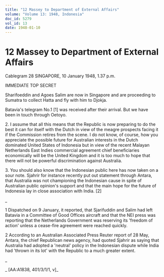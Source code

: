 ```yaml
---
title: "12 Massey to Department of External Affairs"
volume: "Volume 13: 1948, Indonesia"
doc_id: 5279
vol_id: 13
date: 1948-01-10
---
```


# 12 Massey to Department of External Affairs

Cablegram 28 SINGAPORE, 10 January 1948, 1.37 p.m.

IMMEDIATE TOP SECRET

Sharifoeddin and Agoes Salim are now in Singapore and are proceeding to Sumatra to collect Hatta and fly with him to Djokja.

Batavia's telegram No.1 [1] was received after their arrival. But we have been in touch through Oetoyo.

2\. I assume that all this means that the Republic is now preparing to do the best it can for itself with the Dutch in view of the meagre prospects facing it if the Commission retires from the scene. I do not know, of course, how you appreciate the possible future for Australian interests in the Dutch dominated United States of Indonesia but in view of the recent Malayan Netherlands East Indies commercial agreement chief beneficiaries economically will be the United Kingdom and it is too much to hope that there will not be powerful discrimination against Australia.

3\. You should also know that the Indonesian public here has now taken on a sour note. Sjahrir for instance recently put out statement through Antara, that Australia was not championing the Indonesian cause in spite of Australian public opinion's support and that the main hope for the future of Indonesia lay in close association with India. [2]

_

1 Dispatched on 9 January, it reported, that Sjarifuddin and Salim had left Batavia in a Committee of Good Offices aircraft and that the NEI press was reporting that the Netherlands Government was reserving its 'freedom of action' unless a cease-fire agreement were reached quickly.

2 According to an Australian Associated Press Reuter report of 28 May, Antara, the chief Republican news agency, had quoted Sjahrir as saying that Australia had adopted a 'neutral' policy in the Indonesian dispute while India had 'thrown in its lot' with the Republic to a much greater extent.

_

_ [AA:A1838, 401/3/1/1, v]_
